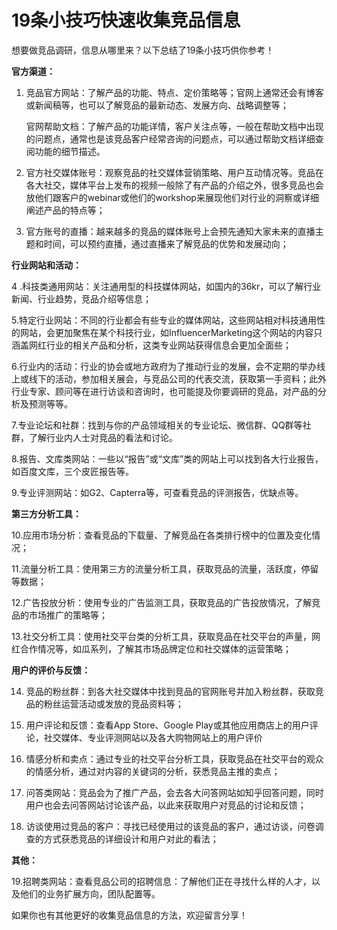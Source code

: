 # 19条小技巧快速收集竞品信息

想要做竞品调研，信息从哪里来？以下总结了19条小技巧供你参考！

**官方渠道：**

1.  竞品官方网站：了解产品的功能、特点、定价策略等；官网上通常还会有博客或新闻稿等，也可以了解竞品的最新动态、发展方向、战略调整等；

    官网帮助文档：了解产品的功能详情，客户关注点等，一般在帮助文档中出现的问题点，通常也是该竞品客户经常咨询的问题点，可以通过帮助文档详细查阅功能的细节描述。

1.  官方社交媒体账号：观察竞品的社交媒体营销策略、用户互动情况等。竞品在各大社交，媒体平台上发布的视频一般除了有产品的介绍之外，很多竞品也会放他们跟客户的webinar或他们的workshop来展现他们对行业的洞察或详细阐述产品的特点等；

1.  官方账号的直播：越来越多的竞品的媒体账号上会预先通知大家未来的直播主题和时间，可以预约直播，通过直播来了解竞品的优势和发展动向；

  


**行业网站和活动：**

4 .科技类通用网站：关注通用型的科技媒体网站，如国内的36kr，可以了解行业新闻、行业趋势，竞品介绍等信息；

5.特定行业网站：不同的行业都会有些专业的媒体网站，这些网站相对科技通用性的网站，会更加聚焦在某个科技行业，如InfluencerMarketing这个网站的内容只涵盖网红行业的相关产品和分析，这类专业网站获得信息会更加全面些；

6.行业内的活动：行业的协会或地方政府为了推动行业的发展，会不定期的举办线上或线下的活动，参加相关展会，与竞品公司的代表交流，获取第一手资料；此外行业专家、顾问等在进行访谈和咨询时，也可能提及你要调研的竞品，对产品的分析及预测等等。

7.专业论坛和社群：找到与你的产品领域相关的专业论坛、微信群、QQ群等社群，了解行业内人士对竞品的看法和讨论。

8.报告、文库类网站：一些以“报告”或“文库”类的网站上可以找到各大行业报告，如百度文库，三个皮匠报告等。

9.专业评测网站：如G2、Capterra等，可查看竞品的评测报告，优缺点等。

  


**第三方分析工具：**

10.应用市场分析：查看竞品的下载量、了解竞品在各类排行榜中的位置及变化情况；

11.流量分析工具：使用第三方的流量分析工具，获取竞品的流量，活跃度，停留等数据；

12.广告投放分析：使用专业的广告监测工具，获取竞品的广告投放情况，了解竞品的市场推广的策略等；

13.社交分析工具：使用社交平台类的分析工具，获取竞品在社交平台的声量，网红合作情况等，如瓜系列，了解其市场品牌定位和社交媒体的运营策略；

  


**用户的评价与反馈：**

14. 竞品的粉丝群：到各大社交媒体中找到竞品的官网账号并加入粉丝群，获取竞品的粉丝运营活动或发放的竞品资料等；

15. 用户评论和反馈：查看App Store、Google Play或其他应用商店上的用户评论，社交媒体、专业评测网站以及各大购物网站上的用户评价

16. 情感分析和卖点：通过专业的社交平台分析工具，获取竞品在社交平台的观众的情感分析，通过对内容的关键词的分析，获悉竞品主推的卖点；

17. 问答类网站：竞品会为了推广产品，会去各大问答网站如知乎回答问题，同时用户也会去问答网站讨论该产品，以此来获取用户对竞品的讨论和反馈；

18. 访谈使用过竞品的客户：寻找已经使用过的该竞品的客户，通过访谈，问卷调查的方式获悉竞品的详细设计和用户对此的看法；

  
**其他：**

19.招聘类网站：查看竞品公司的招聘信息：了解他们正在寻找什么样的人才，以及他们的业务扩展方向，团队配置等。

  


如果你也有其他更好的收集竞品信息的方法，欢迎留言分享！
